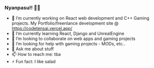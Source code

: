 ### Nyanpasu!! 👋😺
- 🔭 I’m currently working on React web development and C++ Gaming projects. My Portfolio/freenlance development site @ https://codetensai.vercel.app/
- 🌱 I’m currently learning React, Django and UnrealEngine
- 👯 I’m looking to collaborate on web apps and gaming projects
- 🤔 I’m looking for help with gaming projects - MODs, etc..
- 💬 Ask me about stuff
- 📫 How to reach me: tba
- ⚡ Fun fact: I like salad
